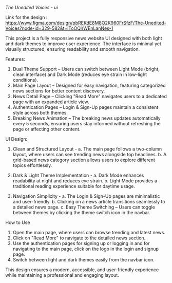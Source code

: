 _The Unedited Voices - ui_

Link for the design : https://www.figma.com/design/pbREKdE8M8O2K960FrSfzF/The-Unedited-Voices?node-id=329-582&t=lToOQirWEnLanNes-1

This project is a fully responsive news website UI designed with both light and dark themes to improve user experience. The interface is minimal yet visually structured, ensuring readability and smooth navigation.

Features: 
1. Dual Theme Support – Users can switch between Light Mode (bright, clean interface) and Dark Mode (reduces eye strain in low-light conditions).
2. Main Page Layout – Designed for easy navigation, featuring categorized news sections for better content discovery.
3. News Detail Page – Clicking "Read More" navigates users to a dedicated page with an expanded article view.
4. Authentication Pages – Login & Sign-Up pages maintain a consistent style across both themes.
5. Breaking News Animation – The breaking news updates automatically every 5 seconds, ensuring users stay informed without refreshing the page or affecting other content.

UI Design:
1. Clean and Structured Layout -
  a. The main page follows a two-column layout, where users can see trending news alongside top headlines.
  b. A grid-based news category section allows users to explore different topics effortlessly.

2. Dark & Light Theme Implementation -
  a. Dark Mode enhances readability at night and reduces eye strain.
  b. Light Mode provides a traditional reading experience suitable for daytime usage.

3. Navigation Simplicity -
  a. The Login & Sign-Up pages are minimalistic and user-friendly.
  b. Clicking on a news article transitions seamlessly to a detailed news page.
  c. Easy Theme Switching – Users can toggle between themes by clicking the theme switch icon in the navbar.

How to Use
1. Open the main page, where users can browse trending and latest news.
2. Click on "Read More" to navigate to the detailed news section.
3. Use the authentication pages for signing up or logging in and for navigating to the main page, click on the logo in the login and signup page.
4. Switch between light and dark themes easily from the navbar icon.

This design ensures a modern, accessible, and user-friendly experience while maintaining a professional and engaging layout.
